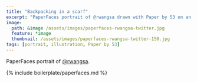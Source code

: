 ```yaml
---
title: "Backpacking in a scarf"
excerpt: "PaperFaces portrait of @rwangsa drawn with Paper by 53 on an iPad."
image: 
  path: &image /assets/images/paperfaces-rwangsa-twitter.jpg 
  feature: *image
  thumbnail: /assets/images/paperfaces-rwangsa-twitter-150.jpg
tags: [portrait, illustration, Paper by 53]
---
```


PaperFaces portrait of [@rwangsa](http://twitter.com/rwangsa).

{% include boilerplate/paperfaces.md %}
